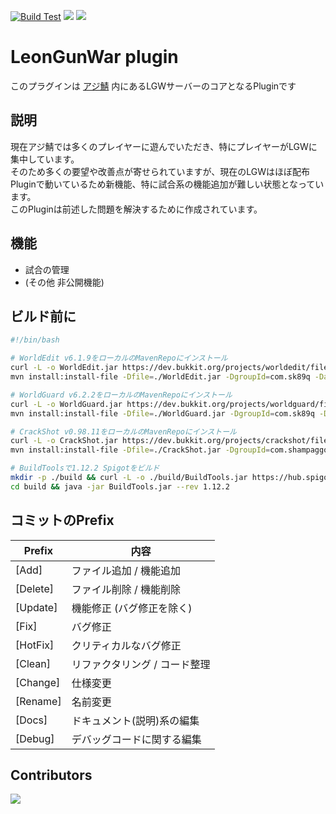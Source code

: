 [![Build Test](https://github.com/AzisabaNetwork/LeonGunWar/actions/workflows/build-test.yml/badge.svg)](https://github.com/AzisabaNetwork/LeonGunWar/actions/workflows/build-test.yml)
[![](https://badgen.net/twitter/follow/AzisabaNetwork/?icon=twitter)](https://twitter.com/AzisabaNetwork)
[![](https://discordapp.com/api/guilds/357134045328572418/widget.png)](https://discord.gg/azisaba)

# LeonGunWar plugin
このプラグインは [アジ鯖](https://azisaba.net) 内にあるLGWサーバーのコアとなるPluginです

## 説明
現在アジ鯖では多くのプレイヤーに遊んでいただき、特にプレイヤーがLGWに集中しています。</br>
そのため多くの要望や改善点が寄せられていますが、現在のLGWはほぼ配布Pluginで動いているため新機能、特に試合系の機能追加が難しい状態となっています。</br>
このPluginは前述した問題を解決するために作成されています。

## 機能
* 試合の管理
* (その他 非公開機能)

## ビルド前に
```sh
#!/bin/bash

# WorldEdit v6.1.9をローカルのMavenRepoにインストール
curl -L -o WorldEdit.jar https://dev.bukkit.org/projects/worldedit/files/2597538/download
mvn install:install-file -Dfile=./WorldEdit.jar -DgroupId=com.sk89q -DartifactId=worldedit -Dversion=6.1.9 -Dpackaging=jar -DgeneratePom=true

# WorldGuard v6.2.2をローカルのMavenRepoにインストール
curl -L -o WorldGuard.jar https://dev.bukkit.org/projects/worldguard/files/2610618/download
mvn install:install-file -Dfile=./WorldGuard.jar -DgroupId=com.sk89q -DartifactId=worldguard -Dversion=6.2.2 -Dpackaging=jar -DgeneratePom=true

# CrackShot v0.98.11をローカルのMavenRepoにインストール
curl -L -o CrackShot.jar https://dev.bukkit.org/projects/crackshot/files/3151915/download
mvn install:install-file -Dfile=./CrackShot.jar -DgroupId=com.shampaggon -DartifactId=CrackShot -Dversion=0.98.11 -Dpackaging=jar -DgeneratePom=true

# BuildToolsで1.12.2 Spigotをビルド
mkdir -p ./build && curl -L -o ./build/BuildTools.jar https://hub.spigotmc.org/jenkins/job/BuildTools/lastSuccessfulBuild/artifact/target/BuildTools.jar
cd build && java -jar BuildTools.jar --rev 1.12.2
```

## コミットのPrefix
|Prefix   |内容     |
|---------|--------|
|[Add]    |ファイル追加 / 機能追加|
|[Delete] | ファイル削除 / 機能削除|
|[Update] | 機能修正 (バグ修正を除く)|
|[Fix]    |バグ修正|
|[HotFix] |クリティカルなバグ修正|
|[Clean]  |リファクタリング / コード整理|
|[Change] | 仕様変更|
|[Rename] | 名前変更|
|[Docs] | ドキュメント(説明)系の編集|
|[Debug] | デバッグコードに関する編集 |

## Contributors
<a href="https://github.com/AzisabaNetwork/LeonGunWar/graphs/contributors">
  <img src="https://contrib.rocks/image?repo=AzisabaNetwork/LeonGunWar" />
</a>
